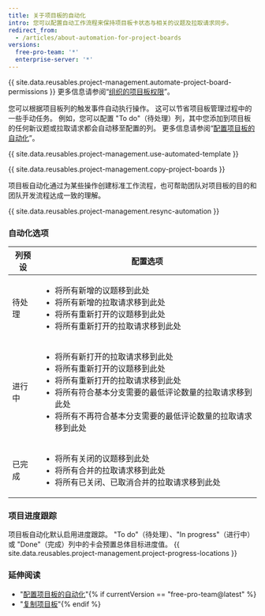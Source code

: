 ```yaml
---
title: 关于项目板的自动化
intro: 您可以配置自动工作流程来保持项目板卡状态与相关的议题及拉取请求同步。
redirect_from:
  - /articles/about-automation-for-project-boards
versions:
  free-pro-team: '*'
  enterprise-server: '*'
---
```


{{ site.data.reusables.project-management.automate-project-board-permissions }}  更多信息请参阅“[组织的项目板权限](/articles/project-board-permissions-for-an-organization)”。

您可以根据项目板列的触发事件自动执行操作。 这可以节省项目板管理过程中的一些手动任务。 例如，您可以配置 "To do"（待处理）列，其中您添加到项目板的任何新议题或拉取请求都会自动移至配置的列。 更多信息请参阅“[配置项目板的自动化](/articles/configuring-automation-for-project-boards)”。

{{ site.data.reusables.project-management.use-automated-template }}

{{ site.data.reusables.project-management.copy-project-boards }}

项目板自动化通过为某些操作创建标准工作流程，也可帮助团队对项目板的目的和团队开发流程达成一致的理解。

{{ site.data.reusables.project-management.resync-automation }}

### 自动化选项

| 列预设 | 配置选项                      |
| --- | ------------------------- |
| 待处理 | <ul><li>将所有新增的议题移到此处</li><li>将所有新增的拉取请求移到此处</li><li>将所有重新打开的议题移到此处</li><li>将所有重新打开的拉取请求移到此处</li></ul> |
| 进行中 | <ul><li>将所有新打开的拉取请求移到此处</li><li>将所有重新打开的议题移到此处</li><li>将所有重新打开的拉取请求移到此处</li><li>将所有符合基本分支需要的最低评论数量的拉取请求移到此处</li><li>将所有不再符合基本分支需要的最低评论数量的拉取请求移到此处</li></ul> |
| 已完成 | <ul><li>将所有关闭的议题移到此处</li><li>将所有合并的拉取请求移到此处</li><li>将所有已关闭、已取消合并的拉取请求移到此处</li></ul> |

### 项目进度跟踪
项目板自动化默认启用进度跟踪。 "To do"（待处理）、"In progress"（进行中）或 "Done"（完成）列中的卡会预置总体目标进度值。 {{ site.data.reusables.project-management.project-progress-locations }}

### 延伸阅读
- "[配置项目板的自动化](/articles/configuring-automation-for-project-boards)"{% if currentVersion == "free-pro-team@latest" %}
- "[复制项目板](/articles/copying-a-project-board)"{% endif %}
